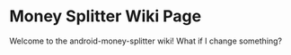 # Money Splitter Wiki Page

Welcome to the android-money-splitter wiki! What if I change something?
